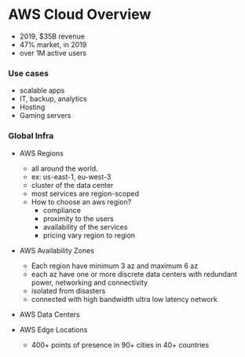 # AWS Cloud Overview
- 2019, $35B revenue
- 47% market, in 2019
- over 1M active users


### Use cases
- scalable apps
- IT, backup, analytics
- Hosting
- Gaming servers

### Global Infra
- AWS Regions
  - all around the world.
  - ex: us-east-1, eu-west-3
  - cluster of the data center
  - most services are region-scoped
  - How to choose an aws region?
    - compliance
    - proximity to the users
    - availability of the services
    - pricing vary region to region
- AWS Availability Zones
  - Each region have minimum 3 az and maximum 6 az
  - each az have one or more discrete data centers with redundant power, networking and connectivity
  - isolated from disasters
  - connected with high bandwidth ultra low latency network

- AWS Data Centers
- AWS Edge Locations
  - 400+ points of presence in 90+ cities in 40+ countries
  
